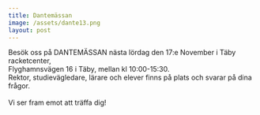 ```yaml
---
title: Dantemässan
image: /assets/dante13.png
layout: post
---
```


Besök oss på DANTEMÄSSAN nästa lördag den 17:e November i Täby racketcenter,<br>
Flyghamnsvägen 16 i Täby, mellan kl 10:00-15:30. <br>
Rektor, studievägledare, lärare och elever finns på plats och svarar på dina frågor.<br>
<br>
Vi ser fram emot att träffa dig!<br>

